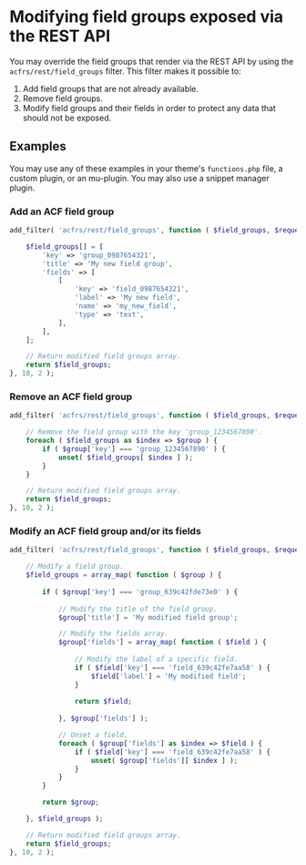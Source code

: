 # Modifying field groups exposed via the REST API

You may override the field groups that render via the REST API by using the `acfrs/rest/field_groups` filter. This
filter makes it possible to:

1. Add field groups that are not already available.
2. Remove field groups.
3. Modify field groups and their fields in order to protect any data that should not be exposed.

## Examples

You may use any of these examples in your theme's `functions.php` file, a custom plugin, or an mu-plugin. You may also
use a snippet manager plugin.

### Add an ACF field group

```php
add_filter( 'acfrs/rest/field_groups', function ( $field_groups, $request ) {

	$field_groups[] = [
		'key' => 'group_0987654321',
		'title' => 'My new field group',
		'fields' => [
			[
				'key' => 'field_0987654321',
				'label' => 'My new field',
				'name' => 'my_new_field',
				'type' => 'text',
			],
		],
	];

	// Return modified field groups array.
	return $field_groups;
}, 10, 2 );

```

### Remove an ACF field group

```php
add_filter( 'acfrs/rest/field_groups', function ( $field_groups, $request ) {

	// Remove the field group with the key 'group_1234567890'.
	foreach ( $field_groups as $index => $group ) {
		if ( $group['key'] === 'group_1234567890' ) {
			unset( $field_groups[ $index ] );
		}
	}

	// Return modified field groups array.
	return $field_groups;
}, 10, 2 );
```

### Modify an ACF field group and/or its fields

```php
add_filter( 'acfrs/rest/field_groups', function ( $field_groups, $request ) {

	// Modify a field group.
	$field_groups = array_map( function ( $group ) {
	
		if ( $group['key'] === 'group_639c42fde73e0' ) {
		
			// Modify the title of the field group.
			$group['title'] = 'My modified field group';

			// Modify the fields array.
			$group['fields'] = array_map( function ( $field ) {
			
				// Modify the label of a specific field.
				if ( $field['key'] === 'field_639c42fe7aa58' ) {
					$field['label'] = 'My modified field';
				}
				
				return $field;
				
			}, $group['fields'] );

			// Unset a field.
			foreach ( $group['fields'] as $index => $field ) {
				if ( $field['key'] === 'field_639c42fe7aa58' ) {
					unset( $group['fields'][ $index ] );
				}
			}
		}

		return $group;

	}, $field_groups );

	// Return modified field groups array.
	return $field_groups;
}, 10, 2 );
```